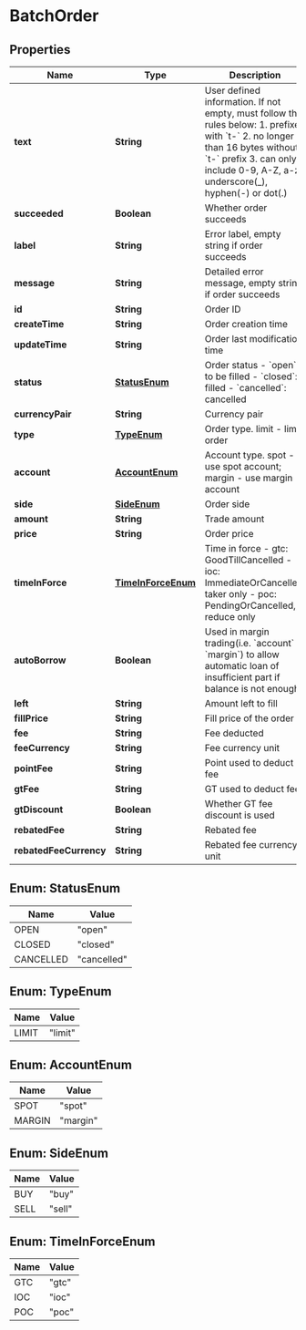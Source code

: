
# BatchOrder

## Properties
Name | Type | Description | Notes
------------ | ------------- | ------------- | -------------
**text** | **String** | User defined information. If not empty, must follow the rules below:  1. prefixed with &#x60;t-&#x60; 2. no longer than 16 bytes without &#x60;t-&#x60; prefix 3. can only include 0-9, A-Z, a-z, underscore(_), hyphen(-) or dot(.)  |  [optional]
**succeeded** | **Boolean** | Whether order succeeds |  [optional]
**label** | **String** | Error label, empty string if order succeeds |  [optional]
**message** | **String** | Detailed error message, empty string if order succeeds |  [optional]
**id** | **String** | Order ID |  [optional]
**createTime** | **String** | Order creation time |  [optional]
**updateTime** | **String** | Order last modification time |  [optional]
**status** | [**StatusEnum**](#StatusEnum) | Order status  - &#x60;open&#x60;: to be filled - &#x60;closed&#x60;: filled - &#x60;cancelled&#x60;: cancelled |  [optional]
**currencyPair** | **String** | Currency pair |  [optional]
**type** | [**TypeEnum**](#TypeEnum) | Order type. limit - limit order |  [optional]
**account** | [**AccountEnum**](#AccountEnum) | Account type. spot - use spot account; margin - use margin account |  [optional]
**side** | [**SideEnum**](#SideEnum) | Order side |  [optional]
**amount** | **String** | Trade amount |  [optional]
**price** | **String** | Order price |  [optional]
**timeInForce** | [**TimeInForceEnum**](#TimeInForceEnum) | Time in force  - gtc: GoodTillCancelled - ioc: ImmediateOrCancelled, taker only - poc: PendingOrCancelled, reduce only |  [optional]
**autoBorrow** | **Boolean** | Used in margin trading(i.e. &#x60;account&#x60; is &#x60;margin&#x60;) to allow automatic loan of insufficient part if balance is not enough. |  [optional]
**left** | **String** | Amount left to fill |  [optional]
**fillPrice** | **String** | Fill price of the order |  [optional]
**fee** | **String** | Fee deducted |  [optional]
**feeCurrency** | **String** | Fee currency unit |  [optional]
**pointFee** | **String** | Point used to deduct fee |  [optional]
**gtFee** | **String** | GT used to deduct fee |  [optional]
**gtDiscount** | **Boolean** | Whether GT fee discount is used |  [optional]
**rebatedFee** | **String** | Rebated fee |  [optional]
**rebatedFeeCurrency** | **String** | Rebated fee currency unit |  [optional]


<a name="StatusEnum"></a>
## Enum: StatusEnum
Name | Value
---- | -----
OPEN | &quot;open&quot;
CLOSED | &quot;closed&quot;
CANCELLED | &quot;cancelled&quot;


<a name="TypeEnum"></a>
## Enum: TypeEnum
Name | Value
---- | -----
LIMIT | &quot;limit&quot;


<a name="AccountEnum"></a>
## Enum: AccountEnum
Name | Value
---- | -----
SPOT | &quot;spot&quot;
MARGIN | &quot;margin&quot;


<a name="SideEnum"></a>
## Enum: SideEnum
Name | Value
---- | -----
BUY | &quot;buy&quot;
SELL | &quot;sell&quot;


<a name="TimeInForceEnum"></a>
## Enum: TimeInForceEnum
Name | Value
---- | -----
GTC | &quot;gtc&quot;
IOC | &quot;ioc&quot;
POC | &quot;poc&quot;



